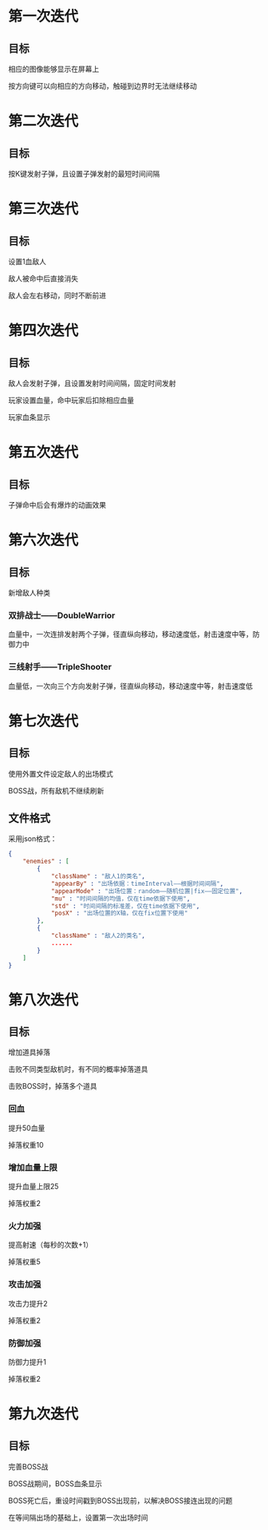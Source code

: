 # 第一次迭代

## 目标

相应的图像能够显示在屏幕上

按方向键可以向相应的方向移动，触碰到边界时无法继续移动

# 第二次迭代

## 目标

按K键发射子弹，且设置子弹发射的最短时间间隔

# 第三次迭代

## 目标

设置1血敌人

敌人被命中后直接消失

敌人会左右移动，同时不断前进

# 第四次迭代

## 目标

敌人会发射子弹，且设置发射时间间隔，固定时间发射

玩家设置血量，命中玩家后扣除相应血量

玩家血条显示

# 第五次迭代

## 目标

子弹命中后会有爆炸的动画效果

# 第六次迭代

## 目标

新增敌人种类

### 双排战士——DoubleWarrior

血量中，一次连排发射两个子弹，径直纵向移动，移动速度低，射击速度中等，防御力中

### 三线射手——TripleShooter

血量低，一次向三个方向发射子弹，径直纵向移动，移动速度中等，射击速度低

# 第七次迭代

## 目标

使用外置文件设定敌人的出场模式

BOSS战，所有敌机不继续刷新

## 文件格式

采用json格式：

```json
{
    "enemies" : [
        {
            "className" : "敌人1的类名",
            "appearBy" : "出场依据：timeInterval——根据时间间隔",
            "appearMode" : "出场位置：random——随机位置|fix——固定位置",
            "mu" : "时间间隔的均值，仅在time依据下使用",
            "std" : "时间间隔的标准差，仅在time依据下使用",
            "posX" : "出场位置的X轴，仅在fix位置下使用"
        },
        {
            "className" : "敌人2的类名",
            ......
        }
    ]
}
```

# 第八次迭代

## 目标

增加道具掉落

击败不同类型敌机时，有不同的概率掉落道具

击败BOSS时，掉落多个道具

### 回血

提升50血量

掉落权重10

### 增加血量上限

提升血量上限25

掉落权重2

### 火力加强

提高射速（每秒的次数+1）

掉落权重5

### 攻击加强

攻击力提升2

掉落权重2

### 防御加强

防御力提升1

掉落权重2

# 第九次迭代

## 目标

完善BOSS战

BOSS战期间，BOSS血条显示

BOSS死亡后，重设时间戳到BOSS出现前，以解决BOSS接连出现的问题

在等间隔出场的基础上，设置第一次出场时间
